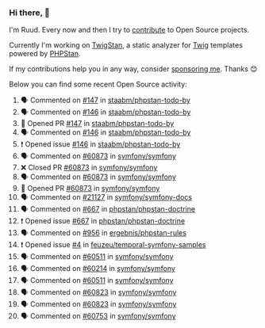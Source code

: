 ### Hi there, 👋

I'm Ruud. Every now and then I try to [contribute](https://github.com/pulls?q=+is%3Apr+author%3Aruudk+archived%3Afalse+is%3Apublic+) to Open Source projects.

Currently I'm working on [TwigStan](https://github.com/twigstan), a static analyzer for [Twig](https://twig.symfony.com/) templates powered by [PHPStan](https://phpstan.org/).

If my contributions help you in any way, consider [sponsoring me](https://github.com/sponsors/ruudk). Thanks 😊

Below you can find some recent Open Source activity:

<!--START_SECTION:activity-->
1. 🗣 Commented on [#147](https://github.com/staabm/phpstan-todo-by/pull/147#issuecomment-2999369031) in [staabm/phpstan-todo-by](https://github.com/staabm/phpstan-todo-by)
2. 🗣 Commented on [#146](https://github.com/staabm/phpstan-todo-by/issues/146#issuecomment-2999165994) in [staabm/phpstan-todo-by](https://github.com/staabm/phpstan-todo-by)
3. 💪 Opened PR [#147](https://github.com/staabm/phpstan-todo-by/pull/147) in [staabm/phpstan-todo-by](https://github.com/staabm/phpstan-todo-by)
4. 🗣 Commented on [#146](https://github.com/staabm/phpstan-todo-by/issues/146#issuecomment-2999140358) in [staabm/phpstan-todo-by](https://github.com/staabm/phpstan-todo-by)
5. ❗ Opened issue [#146](https://github.com/staabm/phpstan-todo-by/issues/146) in [staabm/phpstan-todo-by](https://github.com/staabm/phpstan-todo-by)
6. 🗣 Commented on [#60873](https://github.com/symfony/symfony/pull/60873#issuecomment-2995647421) in [symfony/symfony](https://github.com/symfony/symfony)
7. ❌ Closed PR [#60873](https://github.com/symfony/symfony/pull/60873) in [symfony/symfony](https://github.com/symfony/symfony)
8. 🗣 Commented on [#60873](https://github.com/symfony/symfony/pull/60873#issuecomment-2995630696) in [symfony/symfony](https://github.com/symfony/symfony)
9. 💪 Opened PR [#60873](https://github.com/symfony/symfony/pull/60873) in [symfony/symfony](https://github.com/symfony/symfony)
10. 🗣 Commented on [#21127](https://github.com/symfony/symfony-docs/issues/21127#issuecomment-2995412059) in [symfony/symfony-docs](https://github.com/symfony/symfony-docs)
11. 🗣 Commented on [#667](https://github.com/phpstan/phpstan-doctrine/issues/667#issuecomment-2993507299) in [phpstan/phpstan-doctrine](https://github.com/phpstan/phpstan-doctrine)
12. ❗ Opened issue [#667](https://github.com/phpstan/phpstan-doctrine/issues/667) in [phpstan/phpstan-doctrine](https://github.com/phpstan/phpstan-doctrine)
13. 🗣 Commented on [#956](https://github.com/ergebnis/phpstan-rules/issues/956#issuecomment-2993457627) in [ergebnis/phpstan-rules](https://github.com/ergebnis/phpstan-rules)
14. ❗ Opened issue [#4](https://github.com/feuzeu/temporal-symfony-samples/issues/4) in [feuzeu/temporal-symfony-samples](https://github.com/feuzeu/temporal-symfony-samples)
15. 🗣 Commented on [#60511](https://github.com/symfony/symfony/pull/60511#issuecomment-2988121206) in [symfony/symfony](https://github.com/symfony/symfony)
16. 🗣 Commented on [#60214](https://github.com/symfony/symfony/issues/60214#issuecomment-2988015700) in [symfony/symfony](https://github.com/symfony/symfony)
17. 🗣 Commented on [#60511](https://github.com/symfony/symfony/pull/60511#issuecomment-2988011834) in [symfony/symfony](https://github.com/symfony/symfony)
18. 🗣 Commented on [#60823](https://github.com/symfony/symfony/pull/60823#issuecomment-2987862321) in [symfony/symfony](https://github.com/symfony/symfony)
19. 🗣 Commented on [#60823](https://github.com/symfony/symfony/pull/60823#issuecomment-2987849489) in [symfony/symfony](https://github.com/symfony/symfony)
20. 🗣 Commented on [#60753](https://github.com/symfony/symfony/pull/60753#issuecomment-2981012999) in [symfony/symfony](https://github.com/symfony/symfony)
<!--END_SECTION:activity-->
